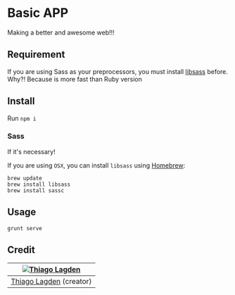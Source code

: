 Basic APP
=========

Making a better and awesome web!!!

## Requirement

If you are using Sass as your preprocessors, you must install [libsass](http://libsass.org/) before.
Why?! Because is more fast than Ruby version

## Install

Run `npm i`

### Sass

If it's necessary!

If you are using `OSX`, you can install `libsass` using [Homebrew](http://brew.sh/):

    brew update
    brew install libsass
    brew install sassc

## Usage

`grunt serve`

## Credit

| [![Thiago Lagden](http://gravatar.com/avatar/bfe5ce4cb209f3e4f4584e1f5aa209c6.png?s=144)](http://lagden.in) |
| :-----------: |
| [Thiago Lagden](http://lagden.in) (creator) |
